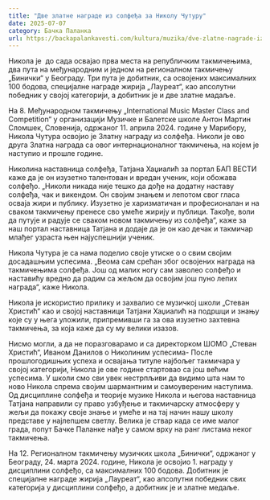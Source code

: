 ```yaml
---
title: "Две златне награде из солфеђа за Николу Чутуру"
date: 2025-07-07
category: Бачка Паланка
url: https://backapalankavesti.com/kultura/muzika/dve-zlatne-nagrade-iz-solfedja-za-nikolu-cuturu/
---
```


Никола је  до сада освајао прва места на републичким такмичењима, два пута на међународним и једном на регионалном такмичењу „Бинички“ у Београду. Три пута је добитник, са освојених максималних 100 бодова, специјалне награде жирија „Лауреат“, као апсолутни победник у својој категорији, а добитник је и две златне мадаље.

На 8. Међународном такмичењу „International Music Master Class and Competition“ у организацији Музичке и Балетске школе Антон Мартин Сломшек, Словенија, одржаног 11. априла 2024. године у Марибору, Никола Чутура освојио је Златну награду из солфеђа. Николи је ово друга Златна награда са овог интернационалног такмичења, на којем је наступио и прошле године.

Николина наставница солфеђа, Татјана Хаџиалић за портал БАП ВЕСТИ каже да је он изузетно талентован и вредан ученик, који обожава солфеђо. „Николи никада није тешко да дође на додатну наставу солфеђа, чак и викендом. Он својим знањем и лепотом свог гласа осваја жири и публику. Изузетно је харизматичан и професионалан и на сваком такмичењу пренесе сво умеће жирију и публици. Такође, воли да путује и радује се сваком новом такмичењу из солфеђа“, каже за наш портал наставница Татјана и додаје да је он као дечак и такмичар млађег узраста њен најуспешнији ученик.

Никола Чутура је са нама поделио своје утиске о о свим својим досадашњим успесима. „Веома сам срећан због освојених награда на такмичењима солфеђа. Још од малих ногу сам заволео солфеђо и наставићу вредно да радим са жељом да освојим још пуно лепих награда“, каже Никола.

Никола је искористио прилику и захвалио се музичкој школи „Стеван Христић“ као и својој наставници Татјани Хаџиалић на подршци и знању које су у њега уложили, припремивши га за ова изузетно захтевна такмичења, за која каже да су му велики изазов.

Нисмо могли, а да не поразговарамо и са директорком ШОМО „Стеван Христић“, Иваном Данилов о Николиним успесима- После прошлогодишњих успеха и освајања титуле најбољег такмичара у својој категорији, Никола је ове године стартовао са још већим успесима. У школи смо сви увек нестрпљиви да видимо шта нам то ново Никола спрема својим шармантним и самоувереним наступима. Од дисциплине солфеђа и теорије музике Никола и његова наставница Татјана направили су право узбуђење и такмичарску атмосферу у жељи да покажу своје знање и умеће и на тај начин нашу школу представе у најлепшем светлу. Велика је ствар када се име малог града, попут Бачке Паланке нађе у самом врху на ранг листама неког такмичења.

На 12. Регионалном такмичењу музичких школа „Бинички“, одржаног у Београду, 24. марта 2024. године, Никола је освојио 1. награду у дисциплини солфеђо, са максималних 100 бодова. Добитник је специјалне награде жирија „Лауреат“, као апсолутни победник свих категорија у дисциплини солфеђо, а добитник је и златне медаље.

